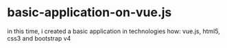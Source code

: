 # basic-application-on-vue.js
in this time, i created a basic application in  technologies how: vue.js, html5, css3 and bootstrap v4
